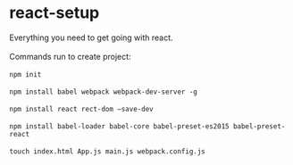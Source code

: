 # react-setup
Everything you need to get going with react. <br />  
Commands run to create project: <br />  
`npm init` <br />  
`npm install babel webpack webpack-dev-server -g` <br />  
`npm install react rect-dom —save-dev` <br />  
`npm install babel-loader babel-core babel-preset-es2015 babel-preset-react` <br />  
`touch index.html App.js main.js webpack.config.js` <br />  


